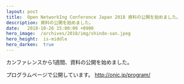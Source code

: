 ```yaml
---
layout: post
title:  Open NetworkIng Conference Japan 2018 資料の公開を始めました。
description: 資料の公開を始めました。
date:   2018-10-26 15:00:00 +0900
hero_image:  /archives/2018/img/shindo-san.jpeg
hero_height:  is-middle
hero_darken:  true
---
```

カンファレンスから1週間、資料の公開を始めました。

プログラムページで公開しています。
http://onic.jp/program/